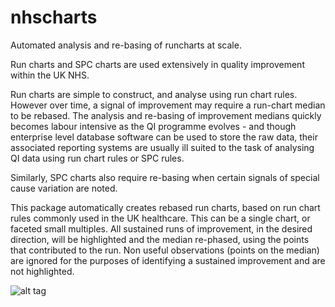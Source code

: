 # nhscharts
Automated  analysis and re-basing of  runcharts at scale.


Run charts  and SPC charts are used extensively in quality improvement within the UK NHS.

Run charts are simple to construct, and analyse using run chart rules.
However over time, a signal of improvement may require a run-chart median to be rebased. 
The analysis and re-basing of improvement medians quickly becomes labour intensive as the QI programme evolves - and though enterprise level database software can be used to store the raw data, their associated reporting systems are usually ill suited to the task of analysing QI data using run chart rules or SPC rules.

Similarly, SPC charts also require re-basing when certain signals of special cause variation are noted. 

This package automatically creates rebased run charts, based on run chart rules commonly used in the UK healthcare.
This can be a single chart, or faceted small multiples. 
All sustained runs of improvement, in the desired direction, will be highlighted and the median re-phased, using the points that contributed to the run. 
Non useful observations (points on the median) are ignored for the purposes of identifying a sustained improvement and are not highlighted. 

 
 ![alt tag](https://user-images.githubusercontent.com/3278367/27238864-81353a30-52c6-11e7-8871-3ef950f90178.PNG)
